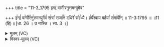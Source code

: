 +++
title = "11-3_1795 इन्द्रं वाणीरनुत्तमन्युमेव"

+++
इ꣢न्द्रं꣣ वा꣢णी꣣र꣡नु꣢त्तमन्युमे꣣व꣢ स꣣त्रा꣡ राजा꣢꣯नं दधिरे꣣ स꣡ह꣢ध्यै। ह꣡र्य꣢श्वाय बर्हया꣣ स꣢मा꣣पी꣢न् ॥ 11-3:1795 ॥ ॥11 (हि)॥ [धा. 26 । उ नास्ति । स्व. 3 ।]

<details><summary>मूलम् (VC)</summary>

इ꣢न्द्रं꣣ वा꣢णी꣣र꣡नु꣢त्तमन्युमे꣣व꣢ स꣣त्रा꣡ राजा꣢꣯नं दधिरे꣣ स꣡ह꣢ध्यै । ह꣡र्य꣢श्वाय बर्हया꣣ स꣢मा꣣पी꣢न् ॥१७९५॥
</details>

<details><summary>विस्वर-मूलम् (VC)</summary>

इन्द्रं वाणीरनुत्तमन्युमेव सत्रा राजानं दधिरे सहध्यै । हर्यश्वाय बर्हया समापीन् ॥१७९५॥
</details>